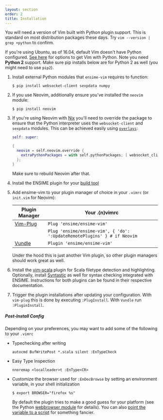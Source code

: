 ```yaml
---
layout: section
order: 2
title: Installation
---
```


You will need a version of Vim built with Python plugin support. This is standard on most distribution packages these days. Try `vim --version | grep +python` to confirm.

If you're using Ubuntu, as of 16.04, default Vim doesn't have Python configured. [See here][python vim ubuntu] for options to get Vim with Python. Note you need **Python 2** support. Make sure pip installs below are for Python 2 as well (you might need to use `pip2`).

1. Install external Python modules that `ensime-vim` requires to function:

    ```
    $ pip install websocket-client sexpdata numpy
    ```
1. If you use Neovim, additionally ensure you've installed the `neovim` module:

   ```
   $ pip install neovim
   ```

1. If you're using Neovim with [Nix][nix] you'll need to override the package to ensure that the Python
   interpreter uses the `websocket-client` and `sexpdata` modules.
   This can be achieved easily using [`overlays`][nixOverlays]:

   ``` nix
   self: super:

   {
     neovim = self.neovim.override {
       extraPythonPackages = with self.pythonPackages; [ websocket_client sexpdata ];
     };
   }
   ```

   Make sure to rebuild Neovim after that.

1. Install the ENSIME plugin for your [build tool](/build_tools)
1. Add ensime-vim to your plugin manager of choice in your `.vimrc` (or `init.vim` for Neovim):

    Plugin Manager                                    | Your .{n}vimrc
    --------------------------------------------------|-------------------------------
    [Vim-Plug](https://github.com/junegunn/vim-plug)  | `Plug 'ensime/ensime-vim'`
                                                      | `Plug 'ensime/ensime-vim', { 'do': ':UpdateRemotePlugins' } # if Neovim`
    [Vundle](https://github.com/VundleVim/Vundle.vim) | `Plugin 'ensime/ensime-vim'`
    
   Under the hood this is just another Vim plugin, so other plugin managers should work great as well.
1. Install the [vim-scala] plugin for Scala filetype detection and highlighting. Optionally, install [Syntastic] as well for syntax checking integrated with ENSIME. Instructions for both plugins can be found in their respective documentation.
1. Trigger the plugin installations after updating your configuration. With `vim-plug` this is done by executing `:PlugInstall`. With `Vundle` run `:PluginInstall`.

##### Post-Install Config

Depending on your preferences, you may want to add some of the following to your `.vimrc`

 - Typechecking after writing

    ```
    autocmd BufWritePost *.scala silent :EnTypeCheck
    ```
 - Easy Type Inspection

    ```
    nnoremap <localleader>t :EnType<CR>
    ```
 - Customize the browser used for `:EnDocBrowse` by setting an environment variable, in your shell initialization

    ```
    $ export BROWSER="firefox %s"
    ```

   By default the plugin tries to make a good guess for your platform (see the Python [webbrowser module] for details). You can also [point the variable to a script][browser-script] for something fancier.

[python vim ubuntu]: http://askubuntu.com/questions/764882/ubuntu-16-04-vim-without-python-support
[vim-scala]: https://github.com/derekwyatt/vim-scala
[Syntastic]: https://github.com/scrooloose/syntastic
[webbrowser module]: https://docs.python.org/2/library/webbrowser.html
[browser-script]: https://github.com/ensime/ensime-vim/pull/226#issuecomment-207468659
[nix]: https://nixos.org/nix
[nixOverlays]: https://nixos.org/nixpkgs/manual/#chap-overlays

